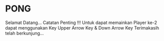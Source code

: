 # PONG

Selamat Datang...
Catatan Penting !!!
Untuk dapat memainkan Player ke-2 dapat menggunakan Key Upper Arrow Key & Down Arrow Key
Terimakasih telah berkunjung...

